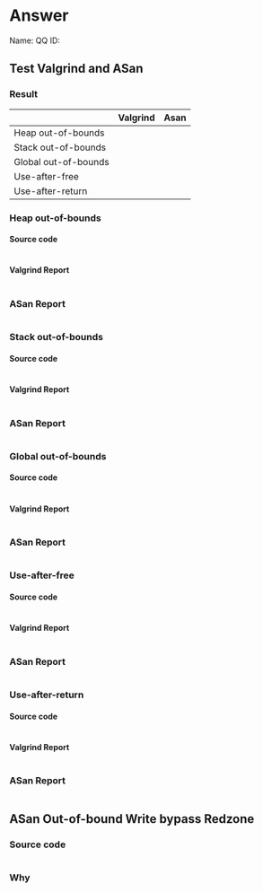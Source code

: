 # Answer

Name: QQ
ID: 

## Test Valgrind and ASan
### Result
|                      | Valgrind | Asan |
| -------------------- | -------- | ---- |
| Heap out-of-bounds   |          |      |
| Stack out-of-bounds  |          |      |
| Global out-of-bounds |          |      |
| Use-after-free       |          |      |
| Use-after-return     |          |      |

### Heap out-of-bounds
#### Source code
```

```
#### Valgrind Report
```

```
### ASan Report
```

```

### Stack out-of-bounds
#### Source code
```

```
#### Valgrind Report
```

```
### ASan Report
```

```

### Global out-of-bounds
#### Source code
```

```
#### Valgrind Report
```

```
### ASan Report
```

```

### Use-after-free
#### Source code
```

```
#### Valgrind Report
```

```
### ASan Report
```

```

### Use-after-return
#### Source code
```

```
#### Valgrind Report
```

```
### ASan Report
```

```

## ASan Out-of-bound Write bypass Redzone
### Source code
```

```
### Why

